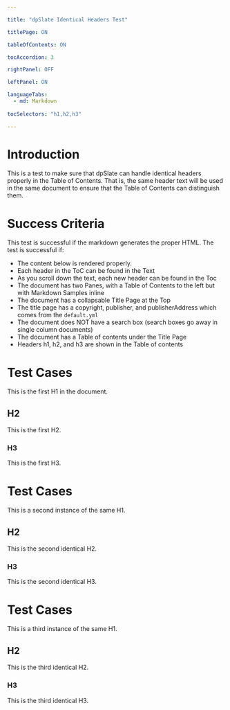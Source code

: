 ```yaml
---

title: "dpSlate Identical Headers Test"

titlePage: ON

tableOfContents: ON

tocAccordion: 3 

rightPanel: OFF

leftPanel: ON

languageTabs:
  - md: Markdown
  
tocSelectors: "h1,h2,h3"

---
```


# Introduction 

This is a test to make sure that dpSlate can handle identical headers properly in the Table of Contents.  That is, the same header text will be used in the same document to ensure that the Table of Contents can distinguish them.

# Success Criteria

This test is successful if the markdown generates the proper HTML.  The test is successful if:

- The content below is rendered properly.
- Each header in the ToC can be found in the Text
- As you scroll down the text, each new header can be found in the Toc
- The document has two Panes, with a Table of Contents to the left but with Markdown Samples inline
- The document has a collapsable Title Page at the Top
- The title page has a copyright, publisher, and publisherAddress which comes from the `default.yml`
- The document does NOT have a search box (search boxes go away in single column documents)
- The document has a Table of contents under the Title Page
- Headers h1, h2, and h3 are shown in the Table of contents

# Test Cases

This is the first H1 in the document.

## H2

This is the first H2.

### H3

This is the first H3.

# Test Cases

This is a second instance of the same H1.

## H2

This is the second identical H2.

### H3

This is the second identical H3.


# Test Cases

This is a third instance of the same H1.

## H2

This is the third identical H2.

### H3

This is the third identical H3.
